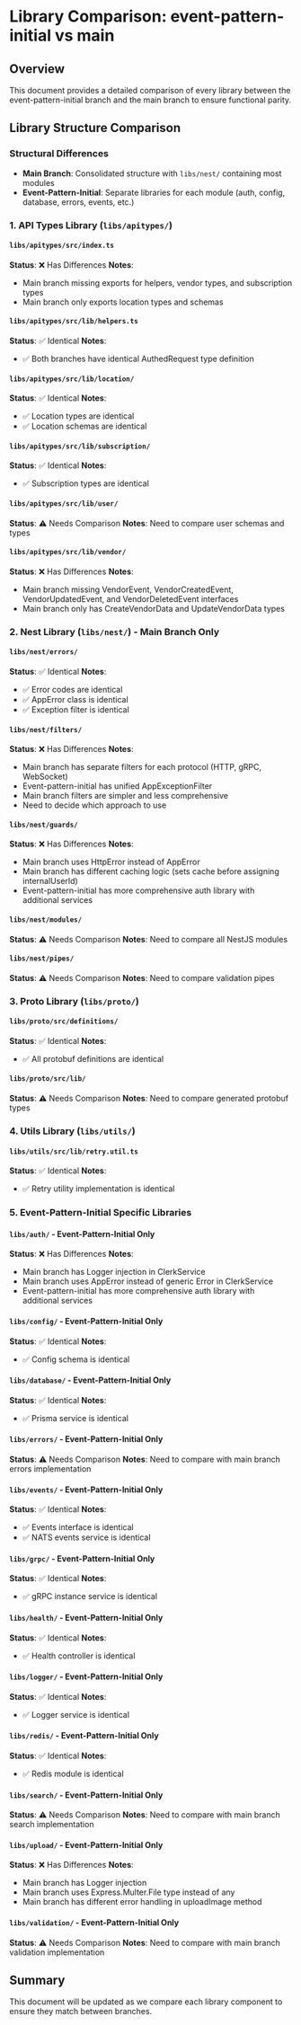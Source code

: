 # Library Comparison: event-pattern-initial vs main

## Overview
This document provides a detailed comparison of every library between the event-pattern-initial branch and the main branch to ensure functional parity.

## Library Structure Comparison

### **Structural Differences**
- **Main Branch**: Consolidated structure with `libs/nest/` containing most modules
- **Event-Pattern-Initial**: Separate libraries for each module (auth, config, database, errors, events, etc.)

### 1. API Types Library (`libs/apitypes/`)

#### `libs/apitypes/src/index.ts`
**Status**: ❌ Has Differences
**Notes**: 
- Main branch missing exports for helpers, vendor types, and subscription types
- Main branch only exports location types and schemas

#### `libs/apitypes/src/lib/helpers.ts`
**Status**: ✅ Identical
**Notes**: 
- ✅ Both branches have identical AuthedRequest type definition

#### `libs/apitypes/src/lib/location/`
**Status**: ✅ Identical
**Notes**: 
- ✅ Location types are identical
- ✅ Location schemas are identical

#### `libs/apitypes/src/lib/subscription/`
**Status**: ✅ Identical
**Notes**: 
- ✅ Subscription types are identical

#### `libs/apitypes/src/lib/user/`
**Status**: ⚠️ Needs Comparison
**Notes**: Need to compare user schemas and types

#### `libs/apitypes/src/lib/vendor/`
**Status**: ❌ Has Differences
**Notes**: 
- Main branch missing VendorEvent, VendorCreatedEvent, VendorUpdatedEvent, and VendorDeletedEvent interfaces
- Main branch only has CreateVendorData and UpdateVendorData types

### 2. Nest Library (`libs/nest/`) - Main Branch Only

#### `libs/nest/errors/`
**Status**: ✅ Identical
**Notes**: 
- ✅ Error codes are identical
- ✅ AppError class is identical
- ✅ Exception filter is identical

#### `libs/nest/filters/`
**Status**: ❌ Has Differences
**Notes**: 
- Main branch has separate filters for each protocol (HTTP, gRPC, WebSocket)
- Event-pattern-initial has unified AppExceptionFilter
- Main branch filters are simpler and less comprehensive
- Need to decide which approach to use

#### `libs/nest/guards/`
**Status**: ❌ Has Differences
**Notes**: 
- Main branch uses HttpError instead of AppError
- Main branch has different caching logic (sets cache before assigning internalUserId)
- Event-pattern-initial has more comprehensive auth library with additional services

#### `libs/nest/modules/`
**Status**: ⚠️ Needs Comparison
**Notes**: Need to compare all NestJS modules

#### `libs/nest/pipes/`
**Status**: ⚠️ Needs Comparison
**Notes**: Need to compare validation pipes

### 3. Proto Library (`libs/proto/`)

#### `libs/proto/src/definitions/`
**Status**: ✅ Identical
**Notes**: 
- ✅ All protobuf definitions are identical

#### `libs/proto/src/lib/`
**Status**: ⚠️ Needs Comparison
**Notes**: Need to compare generated protobuf types

### 4. Utils Library (`libs/utils/`)

#### `libs/utils/src/lib/retry.util.ts`
**Status**: ✅ Identical
**Notes**: 
- ✅ Retry utility implementation is identical

### 5. Event-Pattern-Initial Specific Libraries

#### `libs/auth/` - Event-Pattern-Initial Only
**Status**: ❌ Has Differences
**Notes**: 
- Main branch has Logger injection in ClerkService
- Main branch uses AppError instead of generic Error in ClerkService
- Event-pattern-initial has more comprehensive auth library with additional services

#### `libs/config/` - Event-Pattern-Initial Only
**Status**: ✅ Identical
**Notes**: 
- ✅ Config schema is identical

#### `libs/database/` - Event-Pattern-Initial Only
**Status**: ✅ Identical
**Notes**: 
- ✅ Prisma service is identical

#### `libs/errors/` - Event-Pattern-Initial Only
**Status**: ⚠️ Needs Comparison
**Notes**: Need to compare with main branch errors implementation

#### `libs/events/` - Event-Pattern-Initial Only
**Status**: ✅ Identical
**Notes**: 
- ✅ Events interface is identical
- ✅ NATS events service is identical

#### `libs/grpc/` - Event-Pattern-Initial Only
**Status**: ✅ Identical
**Notes**: 
- ✅ gRPC instance service is identical

#### `libs/health/` - Event-Pattern-Initial Only
**Status**: ✅ Identical
**Notes**: 
- ✅ Health controller is identical

#### `libs/logger/` - Event-Pattern-Initial Only
**Status**: ✅ Identical
**Notes**: 
- ✅ Logger service is identical

#### `libs/redis/` - Event-Pattern-Initial Only
**Status**: ✅ Identical
**Notes**: 
- ✅ Redis module is identical

#### `libs/search/` - Event-Pattern-Initial Only
**Status**: ⚠️ Needs Comparison
**Notes**: Need to compare with main branch search implementation

#### `libs/upload/` - Event-Pattern-Initial Only
**Status**: ❌ Has Differences
**Notes**: 
- Main branch has Logger injection
- Main branch uses Express.Multer.File type instead of any
- Main branch has different error handling in uploadImage method

#### `libs/validation/` - Event-Pattern-Initial Only
**Status**: ⚠️ Needs Comparison
**Notes**: Need to compare with main branch validation implementation

## Summary
This document will be updated as we compare each library component to ensure they match between branches. 